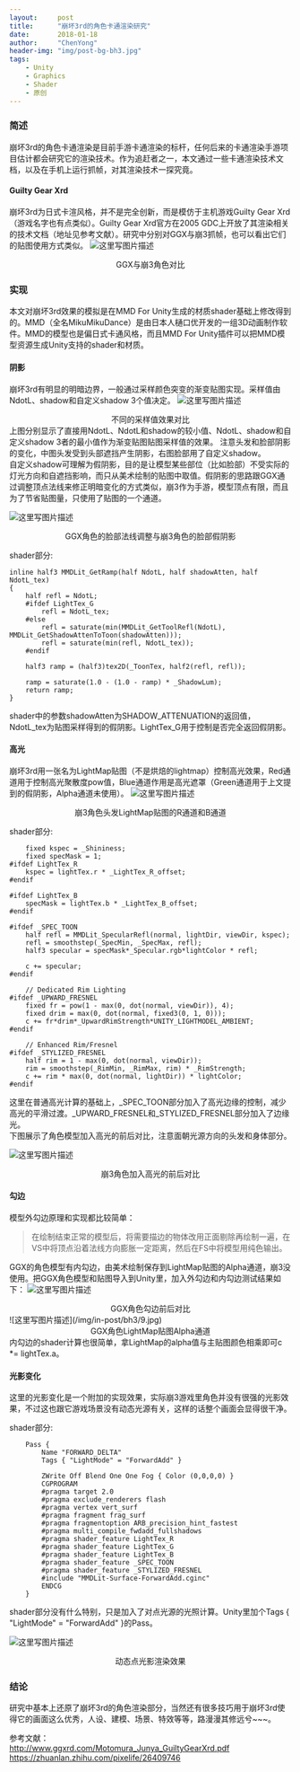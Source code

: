 ```yaml
---
layout:     post
title:      "崩坏3rd的角色卡通渲染研究"
date:       2018-01-18
author:     "ChenYong"
header-img: "img/post-bg-bh3.jpg"
tags:
    - Unity
    - Graphics
    - Shader
    - 原创
---
```


### 简述
崩坏3rd的角色卡通渲染是目前手游卡通渲染的标杆，任何后来的卡通渲染手游项目估计都会研究它的渲染技术。作为追赶者之一，本文通过一些卡通渲染技术文档，以及在手机上运行抓帧，对其渲染技术一探究竟。


#### Guilty Gear Xrd
崩坏3rd为日式卡渲风格，并不是完全创新，而是模仿于主机游戏Guilty Gear Xrd（游戏名字也有点类似）。Guilty Gear Xrd官方在2005 GDC上开放了其渲染相关的技术文档（地址见参考文献）。研究中分别对GGX与崩3抓帧，也可以看出它们的贴图使用方式类似。
![这里写图片描述](/img/in-post/bh3/3.jpg)
<center>GGX与崩3角色对比</center>

### 实现
本文对崩坏3rd效果的模拟是在MMD For Unity生成的材质shader基础上修改得到的。MMD（全名MikuMikuDance）是由日本人樋口优开发的一组3D动画制作软件。MMD的模型也是偏日式卡通风格，而且MMD For Unity插件可以把MMD模型资源生成Unity支持的shader和材质。

#### 阴影
崩坏3rd有明显的明暗边界，一般通过采样颜色突变的渐变贴图实现。采样值由NdotL、shadow和自定义shadow 3个值决定。
![这里写图片描述](/img/in-post/bh3/4.jpg)
<center>不同的采样值效果对比</center>
上图分别显示了直接用NdotL、NdotL和shadow的较小值、NdotL、shadow和自定义shadow 3者的最小值作为渐变贴图贴图采样值的效果。
注意头发和脸部阴影的变化，中图头发受到头部遮挡产生阴影，右图脸部用了自定义shadow。<br />
自定义shadow可理解为假阴影，目的是让模型某些部位（比如脸部）不受实际的灯光方向和自遮挡影响，而只从美术绘制的贴图中取值。假阴影的思路跟GGX通过调整顶点法线来修正明暗变化的方式类似，崩3作为手游，模型顶点有限，而且为了节省贴图量，只使用了贴图的一个通道。

![这里写图片描述](/img/in-post/bh3/5.jpg)
<center>GGX角色的脸部法线调整与崩3角色的脸部假阴影</center>

shader部分:
```
inline half3 MMDLit_GetRamp(half NdotL, half shadowAtten, half NdotL_tex)
{
	half refl = NdotL;
	#ifdef LightTex_G
		refl = NdotL_tex;
	#else
		refl = saturate(min(MMDLit_GetToolRefl(NdotL), MMDLit_GetShadowAttenToToon(shadowAtten)));	
		refl = saturate(min(refl, NdotL_tex));
	#endif
	
	half3 ramp = (half3)tex2D(_ToonTex, half2(refl, refl));

	ramp = saturate(1.0 - (1.0 - ramp) * _ShadowLum);
	return ramp;
}
```
shader中的参数shadowAtten为SHADOW_ATTENUATION的返回值，NdotL_tex为贴图采样得到的假阴影。LightTex_G用于控制是否完全返回假阴影。

#### 高光
崩坏3rd用一张名为LightMap贴图（不是烘焙的lightmap）控制高光效果，Red通道用于控制高光聚散度pow值，Blue通道作用是高光遮罩（Green通道用于上文提到的假阴影，Alpha通道未使用）。
![这里写图片描述](/img/in-post/bh3/7.jpg)
<center>崩3角色头发LightMap贴图的R通道和B通道</center>

shader部分:
```
	fixed kspec = _Shininess;
	fixed specMask = 1;
#ifdef LightTex_R
	kspec = lightTex.r * _LightTex_R_offset;
#endif	

#ifdef LightTex_B
	specMask = lightTex.b * _LightTex_B_offset;
#endif		

#ifdef _SPEC_TOON
	half refl = MMDLit_SpecularRefl(normal, lightDir, viewDir, kspec);
	refl = smoothstep(_SpecMin, _SpecMax, refl);
	half3 specular = specMask*_Specular.rgb*lightColor * refl;

	c += specular;	
#endif

	// Dedicated Rim Lighting
#ifdef _UPWARD_FRESNEL
	fixed fr = pow(1 - max(0, dot(normal, viewDir)), 4);
	fixed drim = max(0, dot(normal, fixed3(0, 1, 0)));
	c += fr*drim*_UpwardRimStrength*UNITY_LIGHTMODEL_AMBIENT;
#endif 

	// Enhanced Rim/Fresnel
#ifdef _STYLIZED_FRESNEL
	half rim = 1 - max(0, dot(normal, viewDir));
	rim = smoothstep(_RimMin, _RimMax, rim) * _RimStrength;
	c += rim * max(0, dot(normal, lightDir)) * lightColor;
#endif
```
这里在普通高光计算的基础上，_SPEC_TOON部分加入了高光边缘的控制，减少高光的平滑过渡。_UPWARD_FRESNEL和_STYLIZED_FRESNEL部分加入了边缘光。<br />
下图展示了角色模型加入高光的前后对比，注意面朝光源方向的头发和身体部分。

![这里写图片描述](/img/in-post/bh3/6.jpg)
<center>崩3角色加入高光的前后对比</center>

#### 勾边
模型外勾边原理和实现都比较简单：
>在绘制结束正常的模型后，将需要描边的物体改用正面剔除再绘制一遍，在VS中将顶点沿着法线方向膨胀一定距离，然后在FS中将模型用纯色输出。

GGX的角色模型有内勾边，由美术绘制保存到LightMap贴图的Alpha通道，崩3没使用。把GGX角色模型和贴图导入到Unity里，加入外勾边和内勾边测试结果如下：
![这里写图片描述](/img/in-post/bh3/8.jpg)
<center>GGX角色勾边前后对比</center>
![这里写图片描述](/img/in-post/bh3/9.jpg)
<center>GGX角色LightMap贴图Alpha通道</center>
内勾边的shader计算也很简单，拿LightMap的alpha值与主贴图颜色相乘即可c *= lightTex.a。

#### 光影变化
这里的光影变化是一个附加的实现效果，实际崩3游戏里角色并没有很强的光影效果，不过这也跟它游戏场景没有动态光源有关，这样的话整个画面会显得很干净。

shader部分:
```
	Pass {
		Name "FORWARD_DELTA"
		Tags { "LightMode" = "ForwardAdd" }

		ZWrite Off Blend One One Fog { Color (0,0,0,0) }
		CGPROGRAM
		#pragma target 2.0
		#pragma exclude_renderers flash
		#pragma vertex vert_surf
		#pragma fragment frag_surf
		#pragma fragmentoption ARB_precision_hint_fastest
		#pragma multi_compile_fwdadd_fullshadows
		#pragma shader_feature LightTex_R
		#pragma shader_feature LightTex_G
		#pragma shader_feature LightTex_B
		#pragma shader_feature _SPEC_TOON
		#pragma shader_feature _STYLIZED_FRESNEL
		#include "MMDLit-Surface-ForwardAdd.cginc"
		ENDCG
	}
```
shader部分没有什么特别，只是加入了对点光源的光照计算。Unity里加个Tags { "LightMode" = "ForwardAdd" }的Pass。

![这里写图片描述](/img/in-post/bh3/1.gif)
<center>动态点光影渲染效果</center>

### 结论
研究中基本上还原了崩坏3rd的角色渲染部分，当然还有很多技巧用于崩坏3rd使得它的画面这么优秀，人设、建模、场景、特效等等，路漫漫其修远兮~~~。

参考文献：<br />
http://www.ggxrd.com/Motomura_Junya_GuiltyGearXrd.pdf <br />
https://zhuanlan.zhihu.com/pixelife/26409746 <br />
